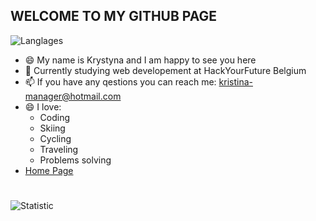 ##      WELCOME TO MY GITHUB PAGE
![Langlages](https://selftaught.blog/wp-content/uploads/2019/02/wordpress-3288417_1280-e1550774413446.png)
* 😄 My name is Krystyna and I am happy to see you here 
* 🔭 Currently studying web developement at HackYourFuture Belgium 
* 📫 If you have any qestions you can reach me: <kristina-manager@hotmail.com>
* 😄 I love: 
    * Coding
    * Skiing 
    * Cycling
    * Traveling 
    * Problems solving 
 * [Home Page](https://krystynamil.github.io)
 #
 ![Statistic](https://github-readme-stats.vercel.app/api?username=KrystynaMil&show_icons=true&theme=tokyonight&title_color=#153fe8,text_color=#201c36)
